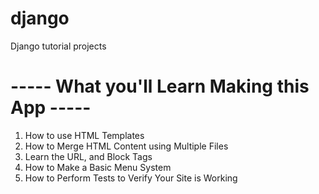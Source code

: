 # django
Django tutorial projects

# ----- What you'll Learn Making this App -----
1. How to use HTML Templates
2. How to Merge HTML Content using Multiple Files
3. Learn the URL, and Block Tags
4. How to Make a Basic Menu System
5. How to Perform Tests to Verify Your Site is Working
